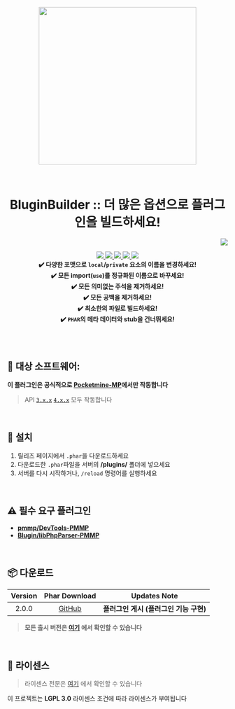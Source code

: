 <p align="center"> <img src="https://ghcdn.rawgit.org/Blugin/BluginBuilder-PMMP/master/icon.png" width="360"> </p>
<br> <h1 align="center"> BluginBuilder :: 더 많은 옵션으로 플러그인을 빌드하세요! </h1>
<p align="right">  
  <a href="https://github.com/Blugin/BluginBuilder-PMMP/blob/master/README.md">  
    <img src="https://img.shields.io/static/v1?label=read%20in&message=English&color=success">
  </a>  
</p>  
<p align="center">  
  <a href="https://poggit.pmmp.io/ci/Blugin/BluginBuilder-PMMP/BluginBuilder">  
    <img src="https://poggit.pmmp.io/ci.shield/Blugin/BluginBuilder-PMMP/BluginBuilder?style=flat-square">  
  </a>  
  <a href="https://github.com/Blugin/BluginBuilder-PMMP/releases">  
    <img src="https://img.shields.io/github/release/Blugin/BluginBuilder-PMMP.svg?style=flat-square">  
  </a>  
  <a href="https://github.com/Blugin/BluginBuilder-PMMP/releases">  
    <img src="https://img.shields.io/github/downloads/Blugin/BluginBuilder-PMMP/total.svg?style=flat-square">  
  </a>  
  </a>  
  <a href="https://github.com/Blugin/BluginBuilder-PMMP/blob/master/LICENSE">  
    <img src="https://img.shields.io/github/license/Blugin/BluginBuilder-PMMP.svg?style=flat-square">  
  </a>  
  <a href="http://hits.dwyl.com/Blugin/BluginBuilder-PMMP">  
    <img src="http://hits.dwyl.com/Blugin/BluginBuilder-PMMP.svg"> 
  </a>  
  <strong>
  <br> ✔️ 다양한 포맷으로 <code>local</code>/<code>private</code> 요소의 이름을 변경하세요!
  <br> ✔️ 모든 import(<code>use</code>)를 정규화된 이름으로 바꾸세요!
  <br> ✔️ 모든 의미없는 주석을 제거하세요!
  <br> ✔️ 모든 공백을 제거하세요!
  <br> ✔️ 최소한의 파일로 빌드하세요!
  <br> ✔️ <code>PHAR</code>의 메타 데이터와 stub을 건너뛰세요!
  </strong>
</p>  
  
<br>  
<br>  
  
## :file_folder: 대상 소프트웨어: 
**이 플러그인은 공식적으로 [**Pocketmine-MP**](https://github.com/pmmp/PocketMine-MP/)에서만 작동합니다**
> API [`3.x.x`](https://github.com/pmmp/PocketMine-MP/tree/stable) [`4.x.x`](https://github.com/pmmp/PocketMine-MP/tree/master) 모두 작동합니다
  
<br>  
  
## :wrench: 설치
1) 릴리즈 페이지에서 `.phar`을 다운로드하세요
2) 다운로드한 `.phar`파일을 서버의 **/plugins/** 폴더에 넣으세요  
3) 서버를 다시 시작하거나, `/reload` 명령어를 실행하세요    
  
<br>  
  
## :warning: 필수 요구 플러그인
- [**pmmp/DevTools-PMMP**](https://github.com/pmmp/DevTools)
- [**Blugin/libPhpParser-PMMP**](https://github.com/Blugin/libPhpParser-PMMP) 

<br>  
  
## :package: 다운로드  
  
| Version | Phar Download | Updates Note |  
| :-----: | :-----------: | :----------: |    
| 2.0.0 | [GitHub](https://github.com/Blugin/BluginBuilder-PMMP/releases/download/2.0.0/BluginBuilder_v2.0.0.phar) | **플러그인 게시 (플러그인 기능 구현)** |  
  
> **모든 출시 버전은 [여기](https://github.com/Blugin/BluginBuilder-PMMP/releases) 에서 확인할 수 있습니다**  
  
<br>  
  
## :memo: 라이센스 
> 라이센스 전문은 [여기](https://github.com/Blugin/BluginBuilder-PMMP/blob/master/LICENSE) 에서 확인할 수 있습니다  
  
이 프로젝트는 **LGPL 3.0** 라이센스 조건에 따라 라이센스가 부여됩니다